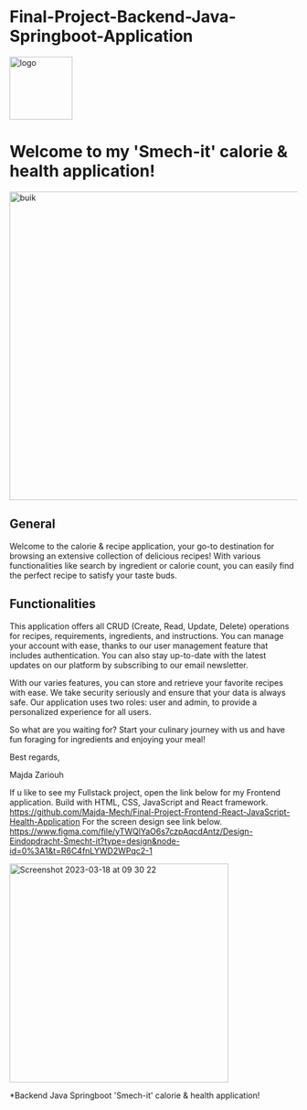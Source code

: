 # Final-Project-Backend-Java-Springboot-Application

<img width="110" alt="logo" src="https://user-images.githubusercontent.com/112877888/228515622-6aee77f8-341c-437d-bc21-2b8e36a8a381.png">


# Welcome to my 'Smech-it' calorie & health application!


 <img width="540" alt="buik" src="https://user-images.githubusercontent.com/112877888/228510996-a0b85df7-e6d2-4125-9469-ad3f3d6cce90.png">
 
## General 
Welcome to the calorie & recipe application, your go-to destination for browsing an extensive collection of delicious recipes! With various functionalities like search by ingredient or calorie count, you can easily find the perfect recipe to satisfy your taste buds.


## Functionalities
This application offers all CRUD (Create, Read, Update, Delete) operations for recipes, requirements, ingredients, and instructions. 
You can manage your account with ease, thanks to our user management feature that includes authentication. You can also stay up-to-date with the latest updates on our platform by subscribing to our email newsletter.

With our varies features, you can store and retrieve your favorite recipes with ease. We take security seriously and ensure that your data is always safe. Our application uses two roles: user and admin, to provide a personalized experience for all users.


So what are you waiting for? Start your culinary journey with us and have fun foraging for ingredients and enjoying your meal!

Best regards,

Majda Zariouh


If u like to see my Fullstack project, open the link below for my Frontend application. Build with HTML, CSS, JavaScript and React framework.
https://github.com/Majda-Mech/Final-Project-Frontend-React-JavaScript-Health-Application
For the screen design see link below.
https://www.figma.com/file/yTWQlYaO6s7czpAqcdAntz/Design-Eindopdracht-Smecht-it?type=design&node-id=0%3A1&t=R6C4fnLYWD2WPqc2-1



<img width="383" alt="Screenshot 2023-03-18 at 09 30 22" src="https://user-images.githubusercontent.com/112877888/228516896-b26f7de5-0288-42df-a905-a75d00d16f32.png">

*Backend Java Springboot 'Smech-it' calorie & health application!

